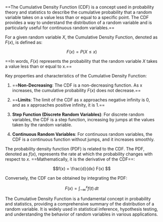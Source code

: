 ==The Cumulative Density Function (CDF) is a concept used in probability theory and statistics to describe the cumulative probability that a random variable takes on a value less than or equal to a specific point. The CDF provides a way to understand the distribution of a random variable and is particularly useful for continuous random variables.==

For a given random variable $X$, the Cumulative Density Function, denoted as $F(x)$, is defined as:

$$F(x) = P(X \leq x) $$

==In words, $F(x)$ represents the probability that the random variable $X$ takes a value less than or equal to x.==

Key properties and characteristics of the Cumulative Density Function:

1. ==**Non-Decreasing**: The CDF is a non-decreasing function. As x increases, the cumulative probability $F(x)$ does not decrease.==

2. ==**Limits**: The limit of the CDF as x approaches negative infinity is 0, and as x approaches positive infinity, it is 1.==

3. **Step Function (Discrete Random Variables)**: For discrete random variables, the CDF is a step function, increasing by jumps at the values taken by the random variable.

4. **Continuous Random Variables**: For continuous random variables, the CDF is a continuous function without jumps, and it increases smoothly.

The probability density function (PDF) is related to the CDF. The PDF, denoted as $f(x)$, represents the rate at which the probability changes with respect to $x$. ==Mathematically, it is the derivative of the CDF==:

$$f(x) = \frac{d}{dx} F(x) $$

Conversely, the CDF can be obtained by integrating the PDF:

$$F(x) = \int_{-\infty}^{x} f(t) \, dt $$

The Cumulative Density Function is a fundamental concept in probability and statistics, providing a comprehensive summary of the distribution of a random variable. It is widely used in statistical inference, hypothesis testing, and understanding the behavior of random variables in various applications.